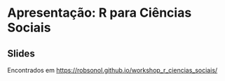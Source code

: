 # Apresentação: R para Ciências Sociais

## Slides

Encontrados em <https://robsonol.github.io/workshop_r_ciencias_sociais/>
